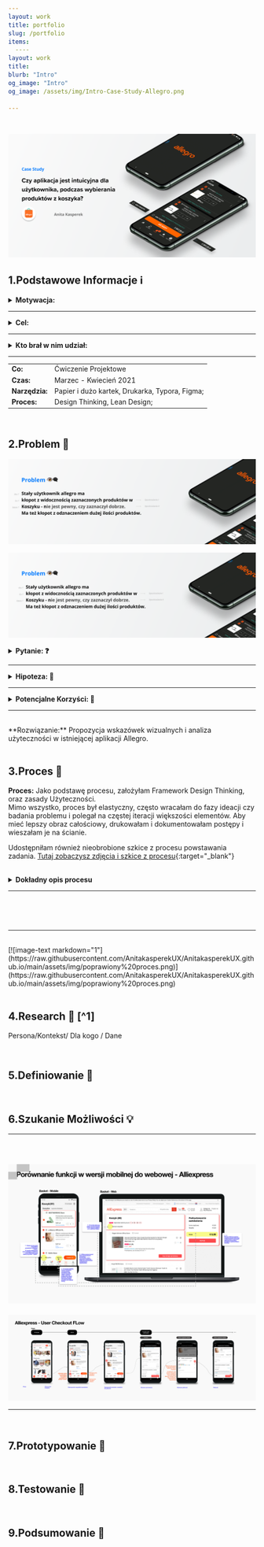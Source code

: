 ```yaml
---
layout: work
title: portfolio
slug: /portfolio
items:
  ----
layout: work
title: 
blurb: "Intro"
og_image: "Intro"
og_image: /assets/img/Intro-Case-Study-Allegro.png
      
---   
```

<br>

[![image-text markdown="1"](https://raw.githubusercontent.com/AnitakasperekUX/AnitakasperekUX.github.io/main/assets/img/tytul.png)](https://raw.githubusercontent.com/AnitakasperekUX/AnitakasperekUX.github.io/main/assets/img/tytul.png)
<br>

## 1.Podstawowe Informacje  ℹ️ 



<details><summary><b>Motywacja:</b></summary> Głównym czynnikiem, przez który zdecydowałam się na rozwiązanie tego tematu,było zaobserwowanie problemu w codziennym życiu, oraz wyłapanie błędu użytkownika,gdy ten używał aplikacji allegro.<br/>Kolejny czynnik, to niewielki zakres problemu, który wydał się optymalny i realny do przeanalizowania, dla kogoś początkującego.<br> Motywacją była też chęć sprawdzenia różnych UX-owych metod w praktyce i pokazanie procesu. <br></details>

---

<details><summary><b>Cel:</b></summary>Celem zadania było zebranie opinii i badanie rozwiązania pod względem zasad użyteczności. Natomiast celem końcowym, było zaprojektowanie propozycji która jest intuicyjna czy lepiej informuje użytkowników o ich działaniach.<br></details>

---

<details><summary><b>Kto brał w nim udział:</b></summary> Niestety tylko ja. Proces i wyniki konsultowałam 2 razy z projektantem spoza branży IT. <br>Do tego były jeszcze osoby z którymi przeprowadzałam wywiady.<br></details>

---


|                |                                                |
| :------------- | ---------------------------------------------- |
| **Co:**        | Ćwiczenie Projektowe                           |
| **Czas:**      | Marzec - Kwiecień 2021                         |
| **Narzędzia:** | Papier i dużo kartek, Drukarka, Typora, Figma; |
| **Proces:**    | Design Thinking, Lean Design;                  |


<br>


## 2.Problem 🔮

[![image-text markdown="1"](https://raw.githubusercontent.com/AnitakasperekUX/AnitakasperekUX.github.io/main/assets/img/problem.png)](https://raw.githubusercontent.com/AnitakasperekUX/AnitakasperekUX.github.io/main/assets/img/problem.png)


[![image-text markdown="1"](https://raw.githubusercontent.com/AnitakasperekUX/AnitakasperekUX.github.io/main/assets/img/Problem-1.png)](https://raw.githubusercontent.com/AnitakasperekUX/AnitakasperekUX.github.io/main/assets/img/Problem-1.png)



<details><summary><b>Pytanie: ❓</b></summary> Jak można rozwiązać problem braku dostarczenia niewystarczających informacji zwrotnych aplikacji i zapobiec generowania błędów ?<br> </details>


---

<details><summary><b>Hipoteza: 🤔</b></summary> Podczas wybierania przedmiotów z przepełnionego koszyka, użytkownik nie jest wystarczająco informowany o swoich działaniach.<br></details>


---

<details><summary><b>Potencjalne Korzyści: 🎉 </b></summary> Usprawnienie informacji wizualnych i interakcji, przyspieszy proces zakupowy i uniknie błędów użytkownika Poprzez dodanie wskazówek wizualne, poprawi się użyteczność aplikacji. Model Mentalny stałego użytkownika używającego wersji webowej, będzie spójniejszy.<br></details>

---
<br>
**Rozwiązanie:** Propozycja wskazówek wizualnych i analiza użyteczności w istniejącej aplikacji Allegro. 
<br>
<br>

## 3.Proces 🔄
**Proces:** Jako podstawę procesu, założyłam Framework Design Thinking, oraz zasady Użyteczności.<br> 
 Mimo wszystko, proces był elastyczny, często wracałam do fazy ideacji czy badania problemu i polegał na częstej iteracji
większości elementów. Aby mieć lepszy obraz całościowy, drukowałam i dokumentowałam postępy i wieszałam je na ścianie. 

Udostępniłam również nieobrobione szkice z procesu powstawania zadania.
[Tutaj zobaczysz zdjęcia i szkice z procesu](https://drive.google.com/drive/folders/1Jrn7BMb4GC7GlBkSpo0FqAbGpU1yLDKP?usp=sharing){:target="_blank"}

<br>
 
 
 
 
<details><summary><b>Dokładny opis procesu</b></summary> 
  Strategia: 
  Aby proces nie zajął mi zbyt dużo czasu i był w miarę efektywny wobec wyznaczonych sobie celów - ograniczyłam fazę research[^1] do krótkich wywiadów, spostrzeżeń, hipotezy i przeprowadziłam test użyteczności na jednej osobie.
  <br> 
Zastanowiłam się również, jakimi metodami, mogłabym efektywnie uzyskać efekt, który byłby zadowalający (MVP),
dlatego zdecydowałam się głównie na metodologiach takich jak:
Mapa Empatii, User Flow, Analiza Heurystyczna i Konkurencji, Wireframe i Prototyp*

> * Z tym ostatnim ze względu na ograniczenie wiedzy miałam problem.

Zamiast skończyć Fazę Definiowania, przeszłam do szukania możliwości i rozrysowywania user flow i wireframeów. BYł to niestety błąd który wydłużył mi pracę i namieszał w procesie. 

Defniowanie artefaktów, zaczynałam od zebrania danych, informacji o metodach i notatek. Następnie przechodziłam do programu Figma. 
Proces:





Mimo wszystko poległam w fazie research. Zamiast od razu podsumować materiały, zbierałam jeszcze więcej materiału, ze względu że nie byłam zadowolona z użytych metod i szukałam dalej. 




Szukanie Możliwości - Szukałam odniesień u konkurencyjnych stron, których używały osoby i najbardziej przypominały Allegro. 

Prototypowanie - Tutaj koncept został dopracowany ze szkicu - szukałam jeszcze innych rozwiązań ale brakoało mi ciekawych pomysłów i zespołu z którym mogłabym wymieniać się pomysłami. 

Testowanie - Ta faze nie jest jeszcze skończona, feedback dopiero mam zamiar zebrać. 
 <br></details>
 
 
-------

<br>

<br>
<br>

-----



<br>
[![image-text markdown="1"](https://raw.githubusercontent.com/AnitakasperekUX/AnitakasperekUX.github.io/main/assets/img/poprawiony%20proces.png)](https://raw.githubusercontent.com/AnitakasperekUX/AnitakasperekUX.github.io/main/assets/img/poprawiony%20proces.png)



<br>



<br>


## 4.Research 🔮 [^1]

Persona/Kontekst/ Dla kogo / Dane 


<br>


## 5.Definiowanie 🔮


<br>


## 6.Szukanie Możliwości 💡

---   
<br>

[![image-text markdown="1"](https://raw.githubusercontent.com/AnitakasperekUX/AnitakasperekUX.github.io/main/assets/img/Poro%CC%81wnanie%20wersji%20mobilnej%20do%20webowej%20-%20Alliexpress%20copy.png)](https://raw.githubusercontent.com/AnitakasperekUX/AnitakasperekUX.github.io/main/assets/img/Poro%CC%81wnanie%20wersji%20mobilnej%20do%20webowej%20-%20Alliexpress%20copy.png)
<br>
---  

[![image-text markdown="1"](https://raw.githubusercontent.com/AnitakasperekUX/AnitakasperekUX.github.io/main/assets/img/Frame%203461.png)](https://raw.githubusercontent.com/AnitakasperekUX/AnitakasperekUX.github.io/main/assets/img/Frame%203461.png)
<br>

---  

<br>


## 7.Prototypowanie 🔮

<br>


## 8.Testowanie  🔮


<br>

## 9.Podsumowanie  🔮



